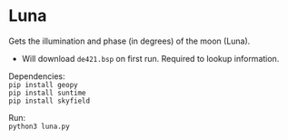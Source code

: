 # Luna

Gets the illumination and phase (in degrees) of the moon (Luna).

- Will download `de421.bsp` on first run. Required to lookup information.

Dependencies:  
`pip install geopy`  
`pip install suntime`  
`pip install skyfield`  

Run:  
`python3 luna.py`  

